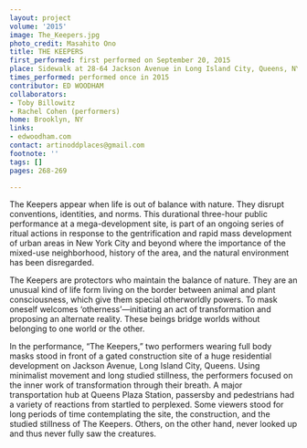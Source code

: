 ```yaml
---
layout: project
volume: '2015'
image: The_Keepers.jpg
photo_credit: Masahito Ono
title: THE KEEPERS
first_performed: first performed on September 20, 2015
place: Sidewalk at 28-64 Jackson Avenue in Long Island City, Queens, NY
times_performed: performed once in 2015
contributor: ED WOODHAM
collaborators:
- Toby Billowitz
- Rachel Cohen (performers)
home: Brooklyn, NY
links:
- edwoodham.com
contact: artinoddplaces@gmail.com
footnote: ''
tags: []
pages: 268-269

---
```


The Keepers appear when life is out of balance with nature. They disrupt conventions, identities, and norms. This durational three-hour public performance at a mega-development site, is part of an ongoing series of ritual actions in response to the gentrification and rapid mass development of urban areas in New York City and beyond where the importance of the mixed-use neighborhood, history of the area, and the natural environment has been disregarded.

The Keepers are protectors who maintain the balance of nature. They are an unusual kind of life form living on the border between animal and plant consciousness, which give them special otherworldly powers. To mask oneself welcomes ‘otherness’—initiating an act of transformation and proposing an alternate reality. These beings bridge worlds without belonging to one world or the other.

In the performance, “The Keepers,” two performers wearing full body masks stood in front of a gated construction site of a huge residential development on Jackson Avenue, Long Island City, Queens. Using minimalist movement and long studied stillness, the performers focused on the inner work of transformation through their breath. A major transportation hub at Queens Plaza Station, passersby and pedestrians had a variety of reactions from startled to perplexed. Some viewers stood for long periods of time contemplating the site, the construction, and the studied stillness of The Keepers. Others, on the other hand, never looked up and thus never fully saw the creatures.

